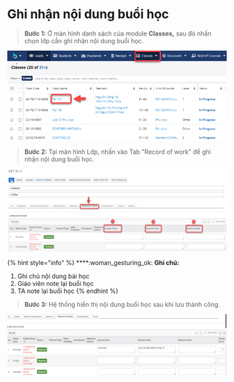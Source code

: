 # Ghi nhận nội dung buổi học

> **Bước 1:** Ở màn hình danh sách của module **Classes,** sau đó nhấn chọn lớp cần ghi nhận nội dung buổi học.

![](../../.gitbook/assets/NDbuoihoc.png)

> **Bước 2:** Tại màn hình Lớp, nhấn vào Tab "Record of work" để ghi nhận nội dung buổi học.

![](../../.gitbook/assets/NDBuoihoc1.png)

{% hint style="info" %}
****:woman\_gesturing\_ok: **Ghi chú:**

1. Ghi chú nội dung bài học
2. Giáo viên note lại buổi học
3. TA note lại buổi học
{% endhint %}

> **Bước 3:** Hệ thống hiển thị nội dung buổi học sau khi lưu thành công.

![](../../.gitbook/assets/NDbuoihoc2.png)
